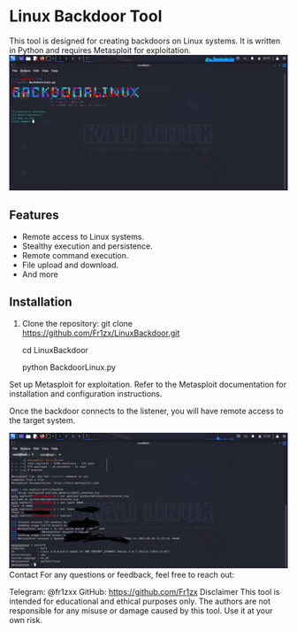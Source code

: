 # Linux Backdoor Tool

This tool is designed for creating backdoors on Linux systems. It is written in Python and requires Metasploit for exploitation.
![Image alt](https://github.com/Fr1zx/Backdoorlinux/blob/main/photo2.png)
## Features

- Remote access to Linux systems.
- Stealthy execution and persistence.
- Remote command execution.
- File upload and download.
- And more

## Installation

1. Clone the repository:
   git clone https://github.com/Fr1zx/LinuxBackdoor.git
   
   cd LinuxBackdoor 
   
   python BackdoorLinux.py
   
Set up Metasploit for exploitation. Refer to the Metasploit documentation for installation and configuration instructions.

Once the backdoor connects to the listener, you will have remote access to the target system.

![Image ](https://github.com/Fr1zx/Backdoorlinux/blob/main/photo.jpeg)
Contact
For any questions or feedback, feel free to reach out:

Telegram: @fr1zxx
GitHub: https://github.com/Fr1zx
Disclaimer
This tool is intended for educational and ethical purposes only. The authors are not responsible for any misuse or damage caused by this tool. Use it at your own risk.
